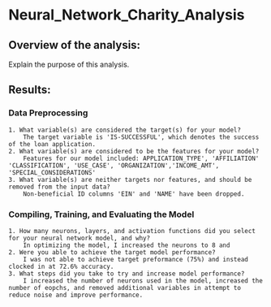 # Neural_Network_Charity_Analysis

## Overview of the analysis: 
Explain the purpose of this analysis.

## Results: 

### Data Preprocessing
    1. What variable(s) are considered the target(s) for your model?
        The target variable is 'IS-SUCCESSFUL', which denotes the success of the loan application.
    2. What variable(s) are considered to be the features for your model?
        Features for our model included: APPLICATION_TYPE', 'AFFILIATION' 'CLASSIFICATION', 'USE_CASE', 'ORGANIZATION','INCOME_AMT', 'SPECIAL_CONSIDERATIONS'
    3. What variable(s) are neither targets nor features, and should be removed from the input data?
        Non-beneficial ID columns 'EIN' and 'NAME' have been dropped.
### Compiling, Training, and Evaluating the Model
    1. How many neurons, layers, and activation functions did you select for your neural network model, and why?
        In optimizing the model, I increased the neurons to 8 and 
    2. Were you able to achieve the target model performance?
        I was not able to achieve target preformance (75%) and instead clocked in at 72.6% accuracy.
    3. What steps did you take to try and increase model performance?
        I increased the number of neurons used in the model, increased the number of eopchs, and removed additional variables in attempt to reduce noise and improve performance.


